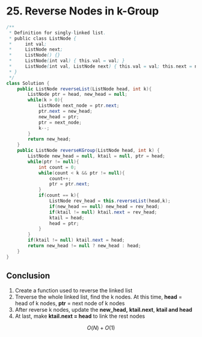 # 25. Reverse Nodes in k-Group

```java
/**
 * Definition for singly-linked list.
 * public class ListNode {
 *     int val;
 *     ListNode next;
 *     ListNode() {}
 *     ListNode(int val) { this.val = val; }
 *     ListNode(int val, ListNode next) { this.val = val; this.next = next; }
 * }
 */
class Solution {
    public ListNode reverseList(ListNode head, int k){
        ListNode ptr = head, new_head = null;
        while(k > 0){
            ListNode next_node = ptr.next;
            ptr.next = new_head;
            new_head = ptr;
            ptr = next_node;
            k--;
        }
        return new_head;
    }
    public ListNode reverseKGroup(ListNode head, int k) {
        ListNode new_head = null, ktail = null, ptr = head;
        while(ptr != null){
            int count = 0;
            while(count < k && ptr != null){
                count++;
                ptr = ptr.next;
            }
            if(count == k){
                ListNode rev_head = this.reverseList(head,k);
                if(new_head == null) new_head = rev_head;
                if(ktail != null) ktail.next = rev_head;
                ktail = head;
                head = ptr;
            }
        }
        if(ktail != null) ktail.next = head;
        return new_head != null ? new_head : head;
    }
}
```

## Conclusion

1. Create a function used to reverse the linked list
2. Treverse the whole linked list, find the k nodes. At this time, **head** = head of k nodes, **ptr** = next node of k nodes
3. After reverse k nodes, update the **new\_head,** **ktail.next**, **ktail and head**
4. At last, make **ktail.next = head** to link the rest nodes

$$
O(N)+O(1)
$$


